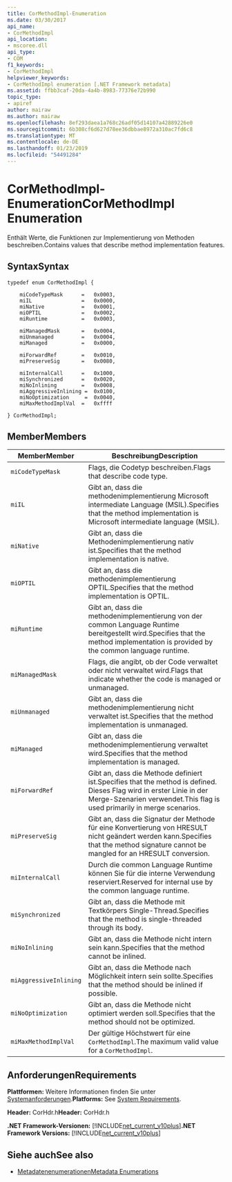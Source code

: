 ```yaml
---
title: CorMethodImpl-Enumeration
ms.date: 03/30/2017
api_name:
- CorMethodImpl
api_location:
- mscoree.dll
api_type:
- COM
f1_keywords:
- CorMethodImpl
helpviewer_keywords:
- CorMethodImpl enumeration [.NET Framework metadata]
ms.assetid: ffbb3caf-20da-4a4b-8983-77376e72b990
topic_type:
- apiref
author: mairaw
ms.author: mairaw
ms.openlocfilehash: 8ef293daea1a768c26adf05d14107a42889226e0
ms.sourcegitcommit: 6b308cf6d627d78ee36dbbae8972a310ac7fd6c8
ms.translationtype: MT
ms.contentlocale: de-DE
ms.lasthandoff: 01/23/2019
ms.locfileid: "54491284"
---
```

# <a name="cormethodimpl-enumeration"></a><span data-ttu-id="b4a14-102">CorMethodImpl-Enumeration</span><span class="sxs-lookup"><span data-stu-id="b4a14-102">CorMethodImpl Enumeration</span></span>
<span data-ttu-id="b4a14-103">Enthält Werte, die Funktionen zur Implementierung von Methoden beschreiben.</span><span class="sxs-lookup"><span data-stu-id="b4a14-103">Contains values that describe method implementation features.</span></span>  
  
## <a name="syntax"></a><span data-ttu-id="b4a14-104">Syntax</span><span class="sxs-lookup"><span data-stu-id="b4a14-104">Syntax</span></span>  
  
```  
typedef enum CorMethodImpl {  
  
    miCodeTypeMask      =   0x0003,  
    miIL                =   0x0000,  
    miNative            =   0x0001,  
    miOPTIL             =   0x0002,  
    miRuntime           =   0x0003,  
  
    miManagedMask       =   0x0004,  
    miUnmanaged         =   0x0004,  
    miManaged           =   0x0000,  
  
    miForwardRef        =   0x0010,  
    miPreserveSig       =   0x0080,  
  
    miInternalCall      =   0x1000,  
    miSynchronized      =   0x0020,  
    miNoInlining        =   0x0008,  
    miAggressiveInlining =  0x0100,  
    miNoOptimization     =  0x0040,  
    miMaxMethodImplVal  =   0xffff  
  
} CorMethodImpl;  
```  
  
## <a name="members"></a><span data-ttu-id="b4a14-105">Member</span><span class="sxs-lookup"><span data-stu-id="b4a14-105">Members</span></span>  
  
|<span data-ttu-id="b4a14-106">Member</span><span class="sxs-lookup"><span data-stu-id="b4a14-106">Member</span></span>|<span data-ttu-id="b4a14-107">Beschreibung</span><span class="sxs-lookup"><span data-stu-id="b4a14-107">Description</span></span>|  
|------------|-----------------|  
|`miCodeTypeMask`|<span data-ttu-id="b4a14-108">Flags, die Codetyp beschreiben.</span><span class="sxs-lookup"><span data-stu-id="b4a14-108">Flags that describe code type.</span></span>|  
|`miIL`|<span data-ttu-id="b4a14-109">Gibt an, dass die methodenimplementierung Microsoft intermediate Language (MSIL).</span><span class="sxs-lookup"><span data-stu-id="b4a14-109">Specifies that the method implementation is Microsoft intermediate language (MSIL).</span></span>|  
|`miNative`|<span data-ttu-id="b4a14-110">Gibt an, dass die Methodenimplementierung nativ ist.</span><span class="sxs-lookup"><span data-stu-id="b4a14-110">Specifies that the method implementation is native.</span></span>|  
|`miOPTIL`|<span data-ttu-id="b4a14-111">Gibt an, dass die methodenimplementierung OPTIL.</span><span class="sxs-lookup"><span data-stu-id="b4a14-111">Specifies that the method implementation is OPTIL.</span></span>|  
|`miRuntime`|<span data-ttu-id="b4a14-112">Gibt an, dass die methodenimplementierung von der common Language Runtime bereitgestellt wird.</span><span class="sxs-lookup"><span data-stu-id="b4a14-112">Specifies that the method implementation is provided by the common language runtime.</span></span>|  
|`miManagedMask`|<span data-ttu-id="b4a14-113">Flags, die angibt, ob der Code verwaltet oder nicht verwaltet wird.</span><span class="sxs-lookup"><span data-stu-id="b4a14-113">Flags that indicate whether the code is managed or unmanaged.</span></span>|  
|`miUnmanaged`|<span data-ttu-id="b4a14-114">Gibt an, dass die methodenimplementierung nicht verwaltet ist.</span><span class="sxs-lookup"><span data-stu-id="b4a14-114">Specifies that the method implementation is unmanaged.</span></span>|  
|`miManaged`|<span data-ttu-id="b4a14-115">Gibt an, dass die methodenimplementierung verwaltet wird.</span><span class="sxs-lookup"><span data-stu-id="b4a14-115">Specifies that the method implementation is managed.</span></span>|  
|`miForwardRef`|<span data-ttu-id="b4a14-116">Gibt an, dass die Methode definiert ist.</span><span class="sxs-lookup"><span data-stu-id="b4a14-116">Specifies that the method is defined.</span></span> <span data-ttu-id="b4a14-117">Dieses Flag wird in erster Linie in der Merge-Szenarien verwendet.</span><span class="sxs-lookup"><span data-stu-id="b4a14-117">This flag is used primarily in merge scenarios.</span></span>|  
|`miPreserveSig`|<span data-ttu-id="b4a14-118">Gibt an, dass die Signatur der Methode für eine Konvertierung von HRESULT nicht geändert werden kann.</span><span class="sxs-lookup"><span data-stu-id="b4a14-118">Specifies that the method signature cannot be mangled for an HRESULT conversion.</span></span>|  
|`miInternalCall`|<span data-ttu-id="b4a14-119">Durch die common Language Runtime können Sie für die interne Verwendung reserviert.</span><span class="sxs-lookup"><span data-stu-id="b4a14-119">Reserved for internal use by the common language runtime.</span></span>|  
|`miSynchronized`|<span data-ttu-id="b4a14-120">Gibt an, dass die Methode mit Textkörpers Single-Thread.</span><span class="sxs-lookup"><span data-stu-id="b4a14-120">Specifies that the method is single-threaded through its body.</span></span>|  
|`miNoInlining`|<span data-ttu-id="b4a14-121">Gibt an, dass die Methode nicht intern sein kann.</span><span class="sxs-lookup"><span data-stu-id="b4a14-121">Specifies that the method cannot be inlined.</span></span>|  
|`miAggressiveInlining`|<span data-ttu-id="b4a14-122">Gibt an, dass die Methode nach Möglichkeit intern sein sollte.</span><span class="sxs-lookup"><span data-stu-id="b4a14-122">Specifies that the method should be inlined if possible.</span></span>|  
|`miNoOptimization`|<span data-ttu-id="b4a14-123">Gibt an, dass die Methode nicht optimiert werden soll.</span><span class="sxs-lookup"><span data-stu-id="b4a14-123">Specifies that the method should not be optimized.</span></span>|  
|`miMaxMethodImplVal`|<span data-ttu-id="b4a14-124">Der gültige Höchstwert für eine `CorMethodImpl`.</span><span class="sxs-lookup"><span data-stu-id="b4a14-124">The maximum valid value for a `CorMethodImpl`.</span></span>|  
  
## <a name="requirements"></a><span data-ttu-id="b4a14-125">Anforderungen</span><span class="sxs-lookup"><span data-stu-id="b4a14-125">Requirements</span></span>  
 <span data-ttu-id="b4a14-126">**Plattformen:** Weitere Informationen finden Sie unter [Systemanforderungen](../../../../docs/framework/get-started/system-requirements.md).</span><span class="sxs-lookup"><span data-stu-id="b4a14-126">**Platforms:** See [System Requirements](../../../../docs/framework/get-started/system-requirements.md).</span></span>  
  
 <span data-ttu-id="b4a14-127">**Header:** CorHdr.h</span><span class="sxs-lookup"><span data-stu-id="b4a14-127">**Header:** CorHdr.h</span></span>  
  
 <span data-ttu-id="b4a14-128">**.NET Framework-Versionen:** [!INCLUDE[net_current_v10plus](../../../../includes/net-current-v10plus-md.md)]</span><span class="sxs-lookup"><span data-stu-id="b4a14-128">**.NET Framework Versions:** [!INCLUDE[net_current_v10plus](../../../../includes/net-current-v10plus-md.md)]</span></span>  
  
## <a name="see-also"></a><span data-ttu-id="b4a14-129">Siehe auch</span><span class="sxs-lookup"><span data-stu-id="b4a14-129">See also</span></span>
- [<span data-ttu-id="b4a14-130">Metadatenenumerationen</span><span class="sxs-lookup"><span data-stu-id="b4a14-130">Metadata Enumerations</span></span>](../../../../docs/framework/unmanaged-api/metadata/metadata-enumerations.md)
